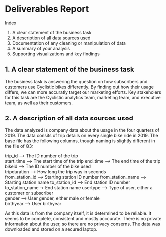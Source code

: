 # Deliverables Report

Index
1. A clear statement of the business task
2. A description of all data sources used
3. Documentation of any cleaning or manipulation of data
4. A summary of your analysis
5. Supporting visualizations and key findings

## 1. A clear statement of the business task
The business task is answering the question on how subscribers and customers use Cyclistic bikes differently. By finding out how their usage differs, we can more accuratly target our marketing efforts.
Key stakeholers for this task are the Cyclistic analytics team, marketing team, and executive team, as well as their customers. 

## 2. A description of all data sources used
The data analyzed is company data about the usage in the four quarters of 2019. The data consits of trip details on every single bike ride in 2019. The base file has the following columns, though naming is slightly different in the file of Q3:

trip_id	--> The ID number of the trip <br>
start_time	--> The start time of the trip
end_time	--> The end time of the trip
bikeid --> The ID number of the bike used	
tripduration --> How long the trip was in seconds	
from_station_id	 --> Starting station ID number
from_station_name	--> Starting station name
to_station_id	--> End station ID number
to_station_name	-> End station name
usertype --> Type of user, either a customer or subscriber	
gender --> User gender, either male or female	
birthyear --> User birthyear

As this data is from the company itself, it is determined to be reliable. It seems to be complete, consistent and mostly acccurate. 
There is no private information about the user, so there are no privacy conserns. The data was downloaded and stored on a secured laptop. 
